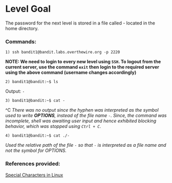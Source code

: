 # Level Goal
The password for the next level is stored in a file called - located in the home directory.
### Commands:
```
1) ssh bandit1@bandit.labs.overthewire.org -p 2220
```
**NOTE: We need to login to every new level using `SSH`. To logout from the current server, use the command `exit` then login to the required server using the above command (username changes accordingly)**
```
2) bandit1@bandit:~$ ls
```
Output:
`-`
```
3) bandit1@bandit:~$ cat -
```
^C
_There was no output since the hyphen was interpreted as the symbol used to write **OPTIONS**, instead of the file name `-`. Since, the command was incomplete, shell was awaiting user input and hence exhibited blocking behavior, which was stopped using `Ctrl + C`._
```
4) bandit1@bandit:~$ cat ./-
```
_Used the relative path of the file `-` so that `-` is interpreted as a file name and not the symbol for OPTIONS._
### References provided:
[Special Characters in Linux](https://linux.die.net/abs-guide/special-chars.html)
